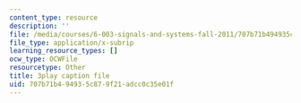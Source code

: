 ```yaml
---
content_type: resource
description: ''
file: /media/courses/6-003-signals-and-systems-fall-2011/707b71b494935c879f21adcc0c35e01f_3D51nqZ-97Q.vtt
file_type: application/x-subrip
learning_resource_types: []
ocw_type: OCWFile
resourcetype: Other
title: 3play caption file
uid: 707b71b4-9493-5c87-9f21-adcc0c35e01f
---
```

